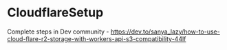 # CloudflareSetup
Complete steps in Dev community - https://dev.to/sanya_lazy/how-to-use-cloud-flare-r2-storage-with-workers-api-s3-compatibility-44lf
